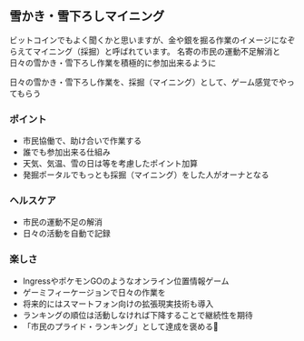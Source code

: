 雪かき・雪下ろしマイニング
--------
ビットコインでもよく聞くかと思いますが、金や銀を掘る作業のイメージになぞらえてマイニング（採掘）と呼ばれています。
名寄の市民の運動不足解消と日々の雪かき・雪下ろし作業を積極的に参加出来るように

日々の雪かき・雪下ろし作業を、採掘（マイニング）として、ゲーム感覚でやってもらう

### ポイント
* 市民協働で、助け合いで作業する
* 誰でも参加出来る仕組み
* 天気、気温、雪の日は等を考慮したポイント加算
* 発掘ポータルでもっとも採掘（マイニング）をした人がオーナとなる

### ヘルスケア
* 市民の運動不足の解消
* 日々の活動を自動で記録

### 楽しさ
* IngressやポケモンGOのようなオンライン位置情報ゲーム
* ゲーミフィーケージョンで日々の作業を
* 将来的にはスマートフォン向けの拡張現実技術も導入
* ランキングの順位は活動しなければ下降することで継続性を期待
* 「市民のプライド・ランキング」として達成を褒める

